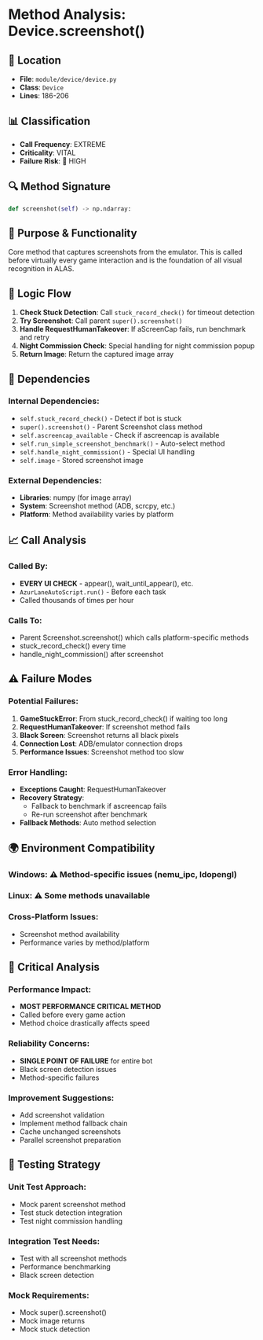 # Method Analysis: Device.screenshot()

## **📍 Location**
- **File**: `module/device/device.py`
- **Class**: `Device`
- **Lines**: 186-206

## **📊 Classification**
- **Call Frequency**: EXTREME
- **Criticality**: VITAL
- **Failure Risk**: 🔴 HIGH

## **🔍 Method Signature**
```python
def screenshot(self) -> np.ndarray:
```

## **📖 Purpose & Functionality**
Core method that captures screenshots from the emulator. This is called before virtually every game interaction and is the foundation of all visual recognition in ALAS.

## **🔄 Logic Flow**
1. **Check Stuck Detection**: Call `stuck_record_check()` for timeout detection
2. **Try Screenshot**: Call parent `super().screenshot()`
3. **Handle RequestHumanTakeover**: If aScreenCap fails, run benchmark and retry
4. **Night Commission Check**: Special handling for night commission popup
5. **Return Image**: Return the captured image array

## **🔗 Dependencies**
### **Internal Dependencies**:
- `self.stuck_record_check()` - Detect if bot is stuck
- `super().screenshot()` - Parent Screenshot class method
- `self.ascreencap_available` - Check if ascreencap is available
- `self.run_simple_screenshot_benchmark()` - Auto-select method
- `self.handle_night_commission()` - Special UI handling
- `self.image` - Stored screenshot image

### **External Dependencies**:
- **Libraries**: numpy (for image array)
- **System**: Screenshot method (ADB, scrcpy, etc.)
- **Platform**: Method availability varies by platform

## **📈 Call Analysis**
### **Called By**:
- **EVERY UI CHECK** - appear(), wait_until_appear(), etc.
- `AzurLaneAutoScript.run()` - Before each task
- Called thousands of times per hour

### **Calls To**:
- Parent Screenshot.screenshot() which calls platform-specific methods
- stuck_record_check() every time
- handle_night_commission() after screenshot

## **⚠️ Failure Modes**
### **Potential Failures**:
1. **GameStuckError**: From stuck_record_check() if waiting too long
2. **RequestHumanTakeover**: If screenshot method fails
3. **Black Screen**: Screenshot returns all black pixels
4. **Connection Lost**: ADB/emulator connection drops
5. **Performance Issues**: Screenshot method too slow

### **Error Handling**:
- **Exceptions Caught**: RequestHumanTakeover
- **Recovery Strategy**: 
  - Fallback to benchmark if ascreencap fails
  - Re-run screenshot after benchmark
- **Fallback Methods**: Auto method selection

## **🌍 Environment Compatibility**
### **Windows**: ⚠️ Method-specific issues (nemu_ipc, ldopengl)
### **Linux**: ⚠️ Some methods unavailable
### **Cross-Platform Issues**: 
- Screenshot method availability
- Performance varies by method/platform

## **🚨 Critical Analysis**
### **Performance Impact**: 
- **MOST PERFORMANCE CRITICAL METHOD**
- Called before every game action
- Method choice drastically affects speed

### **Reliability Concerns**: 
- **SINGLE POINT OF FAILURE** for entire bot
- Black screen detection issues
- Method-specific failures

### **Improvement Suggestions**: 
- Add screenshot validation
- Implement method fallback chain
- Cache unchanged screenshots
- Parallel screenshot preparation

## **🔧 Testing Strategy**
### **Unit Test Approach**: 
- Mock parent screenshot method
- Test stuck detection integration
- Test night commission handling

### **Integration Test Needs**: 
- Test with all screenshot methods
- Performance benchmarking
- Black screen detection

### **Mock Requirements**: 
- Mock super().screenshot()
- Mock image returns
- Mock stuck detection